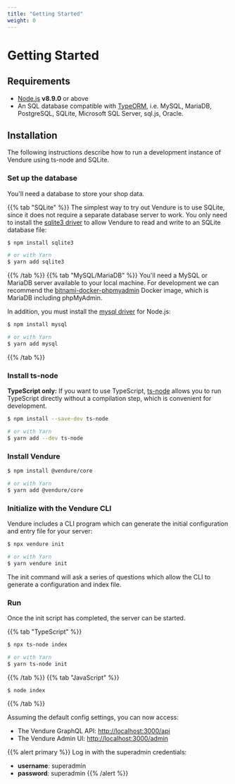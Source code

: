 ```yaml
---
title: "Getting Started"
weight: 0
---
```


# Getting Started

## Requirements
 
* [Node.js](https://nodejs.org/en/) **v8.9.0** or above
* An SQL database compatible with [TypeORM](http://typeorm.io/#/), i.e. MySQL, MariaDB, PostgreSQL, SQLite, Microsoft SQL Server, sql.js, Oracle.
 
## Installation

The following instructions describe how to run a development instance of Vendure using ts-node and SQLite.

### Set up the database

You'll need a database to store your shop data.

{{% tab "SQLite" %}}
The simplest way to try out Vendure is to use SQLite, since it does not require a separate database server to work. You only need to install the [sqlite3 driver](https://www.npmjs.com/package/sqlite3) to allow Vendure to read and write to an SQLite database file:
```bash
$ npm install sqlite3

# or with Yarn
$ yarn add sqlite3

```
{{% /tab %}}
{{% tab "MySQL/MariaDB" %}}
You'll need a MySQL or MariaDB server available to your local machine. For development we can recommend the [bitnami-docker-phpmyadmin](https://github.com/bitnami/bitnami-docker-phpmyadmin) Docker image, which is MariaDB including phpMyAdmin.

In addition, you must install the [mysql driver](https://www.npmjs.com/package/mysql) for Node.js:
```bash
$ npm install mysql

# or with Yarn
$ yarn add mysql

```
{{% /tab %}}

### Install ts-node

**TypeScript only:** If you want to use TypeScript, [ts-node](https://www.npmjs.com/package/ts-node) allows you to run TypeScript directly without a compilation step, which is convenient for development.

```bash
$ npm install --save-dev ts-node

# or with Yarn
$ yarn add --dev ts-node 
```

### Install Vendure

```bash
$ npm install @vendure/core

# or with Yarn
$ yarn add @vendure/core
```

### Initialize with the Vendure CLI

Vendure includes a CLI program which can generate the initial configuration and entry file for your server:

```bash
$ npx vendure init

# or with Yarn
$ yarn vendure init
```

The init command will ask a series of questions which allow the CLI to generate a configuration and index file.

### Run

Once the init script has completed, the server can be started.

{{% tab "TypeScript" %}}
```bash
$ npx ts-node index

# or with Yarn
$ yarn ts-node init
```
{{% /tab %}}
{{% tab "JavaScript" %}}
```bash
$ node index
```
{{% /tab %}}

Assuming the default config settings, you can now access:

* The Vendure GraphQL API: [http://localhost:3000/api](http://localhost:3000/api)
* The Vendure Admin UI: [http://localhost:3000/admin](http://localhost:3000/admin)

{{% alert primary %}}
Log in with the superadmin credentials:

* **username**: superadmin
* **password**: superadmin
{{% /alert %}}
